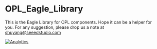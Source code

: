 OPL_Eagle_Library
=================

This is the Eagle Library for OPL components. Hope it can be a helper for you.  For any suggestion, please drop us a note at shuyang@seeedstudio.com


[![Analytics](https://ga-beacon.appspot.com/UA-46589105-3/OPL_Eagle_Library)](https://github.com/igrigorik/ga-beacon)
